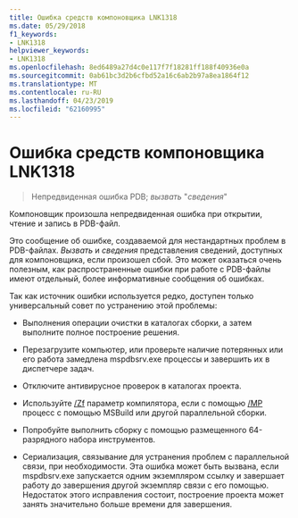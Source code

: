```yaml
---
title: Ошибка средств компоновщика LNK1318
ms.date: 05/29/2018
f1_keywords:
- LNK1318
helpviewer_keywords:
- LNK1318
ms.openlocfilehash: 8ed6489a27d4c0e117f7f18281ff188f40936e0a
ms.sourcegitcommit: 0ab61bc3d2b6cfbd52a16c6ab2b97a8ea1864f12
ms.translationtype: MT
ms.contentlocale: ru-RU
ms.lasthandoff: 04/23/2019
ms.locfileid: "62160995"
---
```

# <a name="linker-tools-error-lnk1318"></a>Ошибка средств компоновщика LNK1318

> Непредвиденная ошибка PDB; *вызвать* "*сведения*"

Компоновщик произошла непредвиденная ошибка при открытии, чтение и запись в PDB-файл.

Это сообщение об ошибке, создаваемой для нестандартных проблем в PDB-файлах. *Вызвать* и *сведения* представления сведений, доступных для компоновщика, если произошел сбой. Это может оказаться очень полезным, как распространенные ошибки при работе с PDB-файлы имеют отдельный, более информативные сообщения об ошибках.

Так как источник ошибки используется редко, доступен только универсальный совет по устранению этой проблемы:

- Выполнения операции очистки в каталогах сборки, а затем выполните полное построение решения.

- Перезагрузите компьютер, или проверьте наличие потерянных или его работа замедлена mspdbsrv.exe процессы и завершить их в диспетчере задач.

- Отключите антивирусное проверок в каталогах проекта.

- Используйте [/Zf](../../build/reference/zf.md) параметр компилятора, если с помощью [/MP](../../build/reference/mp-build-with-multiple-processes.md) процесс с помощью MSBuild или другой параллельной сборки.

- Попробуйте выполнить сборку с помощью размещенного 64-разрядного набора инструментов.

- Сериализация, связывание для устранения проблем с параллельной связи, при необходимости. Эта ошибка может быть вызвана, если mspdbsrv.exe запускается одним экземпляром ссылку и завершает работу до завершения другой экземпляр связи с его помощью. Недостаток этого исправления состоит, построение проекта может занять значительно больше времени для завершения.